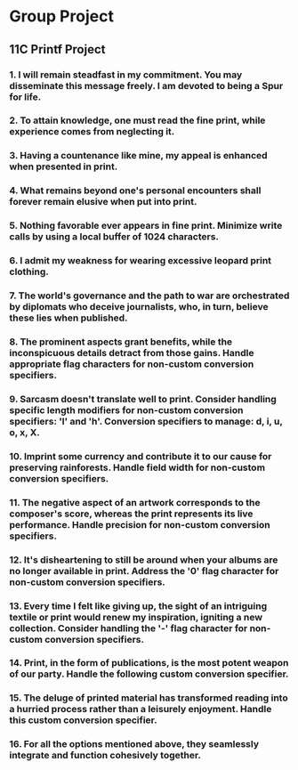 # Group Project
## 11C Printf Project


### 1.	I will remain steadfast in my commitment. You may disseminate this message freely. I am devoted to being a Spur for life.
### 2.	To attain knowledge, one must read the fine print, while experience comes from neglecting it.
### 3.	Having a countenance like mine, my appeal is enhanced when presented in print.
### 4.	What remains beyond one's personal encounters shall forever remain elusive when put into print.
### 5.	Nothing favorable ever appears in fine print. Minimize write calls by using a local buffer of 1024 characters.
### 6.	I admit my weakness for wearing excessive leopard print clothing.
### 7.	The world's governance and the path to war are orchestrated by diplomats who deceive journalists, who, in turn, believe these lies when published.
### 8.	The prominent aspects grant benefits, while the inconspicuous details detract from those gains. Handle appropriate flag characters for non-custom conversion specifiers.
### 9.	Sarcasm doesn't translate well to print. Consider handling specific length modifiers for non-custom conversion specifiers: 'l' and 'h'. Conversion specifiers to manage: d, i, u, o, x, X.
### 10.	Imprint some currency and contribute it to our cause for preserving rainforests. Handle field width for non-custom conversion specifiers.
### 11.	The negative aspect of an artwork corresponds to the composer's score, whereas the print represents its live performance. Handle precision for non-custom conversion specifiers.
### 12.	It's disheartening to still be around when your albums are no longer available in print. Address the '0' flag character for non-custom conversion specifiers.
### 13.	Every time I felt like giving up, the sight of an intriguing textile or print would renew my inspiration, igniting a new collection. Consider handling the '-' flag character for non-custom conversion specifiers.
### 14.	Print, in the form of publications, is the most potent weapon of our party. Handle the following custom conversion specifier.
### 15.	The deluge of printed material has transformed reading into a hurried process rather than a leisurely enjoyment. Handle this custom conversion specifier.
### 16.	For all the options mentioned above, they seamlessly integrate and function cohesively together.

